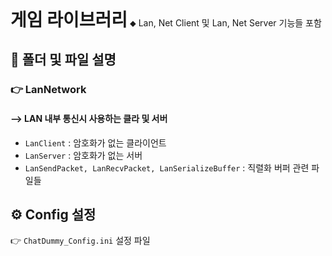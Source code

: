 <h1 style="display:inline">게임 라이브러리</h1> ⬥ Lan, Net Client 및 Lan, Net Server 기능들 포함

## 📂 폴더 및 파일 설명
  ### 👉 LanNetwork
#### ⟶ LAN 내부 통신시 사용하는 클라 및 서버
- `LanClient` : 암호화가 없는 클라이언트
- `LanServer` : 암호화가 없는 서버
- `LanSendPacket, LanRecvPacket, LanSerializeBuffer` : 직렬화 버퍼 관련 파일들

## ⚙️ Config 설정
👉 `ChatDummy_Config.ini` 설정 파일

